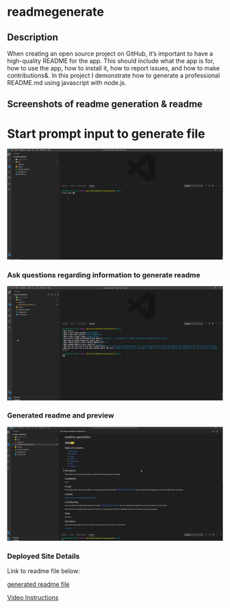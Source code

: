 # readmegenerate
## Description
When creating an open source project on GitHub, it’s important to have a high-quality README for the app. This should include what the app is for, how to use the app, how to install it, how to report issues, and how to make contributions&. In this project I demonstrate how to generate a professional README.md using javascript with node.js.

## Screenshots of readme generation & readme

# Start prompt input to generate file

![StartPrompt](./images/nodestartterminal.png)

### Ask questions regarding  information to generate readme

![Questions](./images/nodesquestions.png)

### Generated readme and preview

![Generated Readme](./images/nodesreadmes.png)

### Deployed Site Details

Link to readme file below:

[generated readme file](https://github.com/eloy522752868/readme-generator/blob/main/GENERATED-README.md/)


[Video Instructions](https://drive.google.com/file/d/1Qo90qcj_WMJxnJUmMJ9uOOahUE5-_XEo/view?usp=sharing/)






